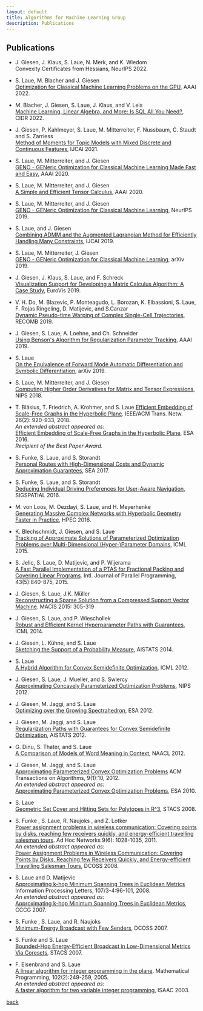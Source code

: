 ```yaml
---
layout: default
title: Algorithms for Machine Learning Group
description: Publications
---
```


## Publications

* J. Giesen, J. Klaus, S. Laue, N. Merk, and K. Wiedom  
Convexity Certificates from Hessians, NeurIPS 2022.

* S. Laue, M. Blacher and J. Giesen   
[Optimization for Classical Machine Learning Problems on the GPU](https://arxiv.org/abs/2203.16340), AAAI 2022.

* M. Blacher, J. Giesen, S. Laue, J. Klaus, and V. Leis  
[Machine Learning, Linear Algebra, and More: Is SQL All You Need?](https://www.cidrdb.org/cidr2022/papers/p17-blacher.pdf), CIDR 2022.

* J. Giesen, P. Kahlmeyer, S. Laue, M. Mitterreiter, F. Nussbaum, C. Staudt and S. Zarriess  
[Method of Moments for Topic Models with Mixed Discrete and Continuous Features](https://www.ijcai.org/proceedings/2021/333), IJCAI 2021.
  
* S. Laue, M. Mitterreiter, and J. Giesen  
[GENO - GENeric Optimization for Classical Machine Learning Made Fast and Easy](https://ojs.aaai.org/index.php/AAAI/article/view/7097), AAAI 2020.

* S. Laue, M. Mitterreiter, and J. Giesen  
[A Simple and Efficient Tensor Calculus](https://ojs.aaai.org/index.php/AAAI/article/view/5881), AAAI 2020.

* S. Laue, M. Mitterreiter, and J. Giesen  
[GENO - GENeric Optimization for Classical Machine Learning](https://proceedings.neurips.cc/paper/2019/hash/84438b7aae55a0638073ef798e50b4ef-Abstract.html), NeurIPS 2019.

* S. Laue, and J. Giesen  
[Combining ADMM and the Augmented Lagrangian Method for Efficiently Handling Many Constraints](https://doi.org/10.24963/ijcai.2019/629), IJCAI 2019.

* S. Laue, M. Mitterreiter, J. Giesen  
[GENO - GENeric Optimization for Classical Machine Learning](http://arxiv.org/abs/1905.13587), arXiv 2019.

* J. Giesen, J. Klaus, S. Laue, and F. Schreck  
[Visualization Support for Developing a Matrix Calculus Algorithm: A Case Study](https://doi.org/10.1111/cgf.13694), EuroVis 2019.

* V. H. Do, M. Blazevic, P. Monteagudo, L. Borozan, K. Elbassioni, S. Laue, F. Rojas Ringeling, D. Matijevic, and S.Canzar  
[Dynamic Pseudo-time Warping of Complex Single-Cell Trajectories](https://link.springer.com/content/pdf/bbm%3A978-3-030-17083-7%2F1.pdf), RECOMB 2019.

* J. Giesen, S. Laue, A. Loehne, and Ch. Schneider  
[Using Benson's Algorithm for Regularization Parameter Tracking](https://doi.org/10.1609/aaai.v33i01.33013689), AAAI 2019.

* S. Laue  
[On the Equivalence of Forward Mode Automatic Differentiation and Symbolic Differentiation](http://arxiv.org/abs/1904.02990), arXiv 2019.

* S. Laue, M. Mitterreiter, and J. Giesen  
[Computing Higher Order Derivatives for Matrix and Tensor Expressions](https://proceedings.neurips.cc/paper/2018/hash/0a1bf96b7165e962e90cb14648c9462d-Abstract.html), NIPS 2018.

* T. Bläsius, T. Friedrich, A. Krohmer, and S. Laue
[Efficient Embedding of Scale-Free Graphs in the Hyperbolic Plane](http://doi.ieeecomputersociety.org/10.1109/TNET.2018.2810186). IEEE/ACM Trans. Netw. 26(2): 920-933, 2018.  
_An extended abstract appeared as:_    
[Efficient Embedding of Scale-Free Graphs in the Hyperbolic Plane](https://doi.org/10.4230/LIPIcs.ESA.2016.16), ESA 2016.  
_Recipient of the Best Paper Award._

* S. Funke, S. Laue, and S. Storandt  
[Personal Routes with High-Dimensional Costs and Dynamic Approximation Guarantees](https://doi.org/10.4230/LIPIcs.SEA.2017.18), SEA 2017.

* S. Funke, S. Laue, and S. Storandt  
[Deducing Individual Driving Preferences for User-Aware Navigation](https://doi.org/10.1145/2996913.2997004), SIGSPATIAL 2016.

* M. von Loos, M. Oezdayi, S. Laue, and H. Meyerhenke  
[Generating Massive Complex Networks with Hyperbolic Geometry Faster in Practice](https://doi.org/10.1109/HPEC.2016.7761644), HPEC 2016.

* K. Blechschmidt, J. Giesen, and S. Laue  
[Tracking of Approximate Solutions of Parameterized Optimization Problems over Multi-Dimensional (Hyper-)Parameter Domains](http://proceedings.mlr.press/v37/blechschmidt15.html), ICML 2015.

* S. Jelic, S. Laue, D. Matijevic, and P. Wijerama  
[A Fast Parallel Implementation of a PTAS for Fractional Packing and Covering Linear Programs](https://doi.org/10.1007/s10766-015-0352-y).
Intl. Journal of Parallel Programming, 43(5):840-875, 2015.

* J. Giesen, S. Laue, J.K. Müller  
[Reconstructing a Sparse Solution from a Compressed Support Vector Machine](https://doi.org/10.1007/978-3-319-32859-1_26). MACIS 2015: 305-319

* J. Giesen, S. Laue, and P. Wieschollek  
[Robust and Efficient Kernel Hyperparameter Paths with Guarantees](http://proceedings.mlr.press/v32/giesen14.html), ICML 2014.

* J. Giesen, L. Kühne, and S. Laue  
[Sketching the Support of a Probability Measure](http://proceedings.mlr.press/v33/giesen14.html), AISTATS 2014.

* S. Laue  
[A Hybrid Algorithm for Convex Semidefinite Optimization](http://icml.cc/2012/papers/109.pdf), ICML 2012. 

* J. Giesen, S. Laue, J. Mueller, and S. Swiercy  
[Approximating Concavely Parameterized Optimization Problems](https://proceedings.neurips.cc/paper/2012/hash/bdb106a0560c4e46ccc488ef010af787-Abstract.html), NIPS 2012. 

* J. Giesen, M. Jaggi, and S. Laue  
[Optimizing over the Growing Spectrahedron](https://doi.org/10.1007/978-3-642-33090-2_44), ESA 2012.

* J. Giesen, M. Jaggi, and S. Laue  
[Regularization Paths with Guarantees for Convex Semidefinite Optimization](http://proceedings.mlr.press/v22/giesen12.html), AISTATS 2012.

* G. Dinu, S. Thater, and S. Laue  
[A Comparison of Models of Word Meaning in Context](https://aclanthology.org/N12-1076/), NAACL 2012.

* J. Giesen, M. Jaggi, and S. Laue  
[Approximating Parameterized Convex Optimization Problems](https://doi.org/10.1145/2390176.2390186)
ACM Transactions on Algorithms, 9(1):10, 2012.    
_An extended abstract appeared as:_    
[Approximating Parameterized Convex Optimization Problems](https://doi.org/10.1007/978-3-642-15775-2_45), ESA 2010.

* S. Laue  
[Geometric Set Cover and Hitting Sets for Polytopes in R^3](https://doi.org/10.4230/LIPIcs.STACS.2008.1367), STACS 2008.

* S. Funke , S. Laue, R. Naujoks , and Z. Lotker  
[Power assignment problems in wireless communication: Covering points by disks, reaching few receivers quickly, and energy-efficient travelling salesman tours](https://doi.org/10.1016/j.adhoc.2010.08.016).
Ad Hoc Networks 9(6): 1028-1035, 2011.  
_An extended abstract appeared as:_  
[Power Assignment Problems in Wireless Communication: Covering Points by Disks, Reaching few Receivers Quickly, and Energy-efficient Travelling Salesman Tours](https://doi.org/10.1007/978-3-540-69170-9_19), DCOSS 2008.

* S. Laue and D. Matijevic  
[Approximating k-hop Minimum Spanning Trees in Euclidean Metrics](https://doi.org/10.1016/j.ipl.2008.01.004)
Information Processing Letters, 107/3-4:96-101, 2008.  
_An extended abstract appeared as:_  
[Approximating k-hop Minimum Spanning Trees in Euclidean Metrics](http://cccg.ca/proceedings/2007/05a4.pdf), CCCG 2007.

* S. Funke , S. Laue, and R. Naujoks  
[Minimum-Energy Broadcast with Few Senders](https://doi.org/10.1007/978-3-540-73090-3_27), DCOSS 2007.

* S. Funke and S. Laue  
[Bounded-Hop Energy-Efficient Broadcast in Low-Dimensional Metrics Via Coresets](https://doi.org/10.1007/978-3-540-70918-3_24), STACS 2007.

* F. Eisenbrand and S. Laue  
[A linear algorithm for integer programming in the plane](https://doi.org/10.1007/s10107-004-0520-0).
Mathematical Programming, 102(2):249-259, 2005.    
_An extended abstract appeared as:_  
[A faster algorithm for two variable integer programming](https://doi.org/10.1007/978-3-540-24587-2_31), ISAAC 2003.

[back](./)

